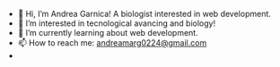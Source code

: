 - 👋 Hi, I’m Andrea Garnica! A biologist interested in web development.
- 👀 I’m interested in tecnological avancing and biology!
- 🌱 I’m currently learning about web development.
- 📫 How to reach me: andreamarg0224@gmail.com
- 
<!---
Andyamg/Andyamg is a ✨ special ✨ repository because its `README.md` (this file) appears on your GitHub profile.
You can click the Preview link to take a look at your changes.
--->
